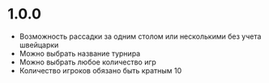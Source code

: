 # 1.0.0

- Возможность рассадки за одним столом или несколькими без учета швейцарки
- Можно выбрать название турнира
- Можно выбрать любое количество игр
- Количество игроков обязано быть кратным 10
